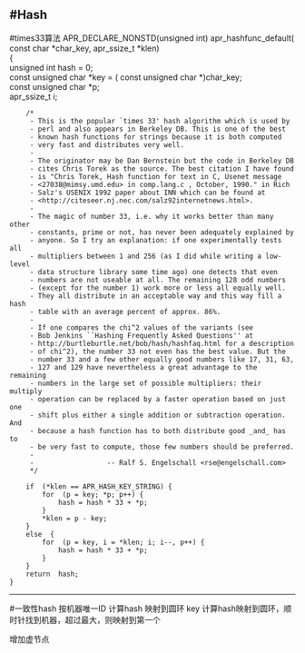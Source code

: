 #Hash
---
#times33算法
    APR_DECLARE_NONSTD(unsigned int) apr_hashfunc_default( const   char  *char_key, apr_ssize_t *klen)  
    {  
        unsigned int  hash = 0;  
        const  unsigned  char  *key = ( const  unsigned  char  *)char_key;  
        const  unsigned  char  *p;  
        apr_ssize_t i;  
          
        /*  
         - This is the popular `times 33' hash algorithm which is used by  
         - perl and also appears in Berkeley DB. This is one of the best  
         - known hash functions for strings because it is both computed  
         - very fast and distributes very well.  
         -  
         - The originator may be Dan Bernstein but the code in Berkeley DB  
         - cites Chris Torek as the source. The best citation I have found  
         - is "Chris Torek, Hash function for text in C, Usenet message  
         - <27038@mimsy.umd.edu> in comp.lang.c , October, 1990." in Rich  
         - Salz's USENIX 1992 paper about INN which can be found at  
         - <http://citeseer.nj.nec.com/salz92internetnews.html>.  
         -  
         - The magic of number 33, i.e. why it works better than many other  
         - constants, prime or not, has never been adequately explained by  
         - anyone. So I try an explanation: if one experimentally tests all  
         - multipliers between 1 and 256 (as I did while writing a low-level  
         - data structure library some time ago) one detects that even  
         - numbers are not useable at all. The remaining 128 odd numbers  
         - (except for the number 1) work more or less all equally well.  
         - They all distribute in an acceptable way and this way fill a hash  
         - table with an average percent of approx. 86%.  
         -  
         - If one compares the chi^2 values of the variants (see  
         - Bob Jenkins ``Hashing Frequently Asked Questions'' at  
         - http://burtleburtle.net/bob/hash/hashfaq.html for a description  
         - of chi^2), the number 33 not even has the best value. But the  
         - number 33 and a few other equally good numbers like 17, 31, 63,  
         - 127 and 129 have nevertheless a great advantage to the remaining  
         - numbers in the large set of possible multipliers: their multiply  
         - operation can be replaced by a faster operation based on just one  
         - shift plus either a single addition or subtraction operation. And  
         - because a hash function has to both distribute good _and_ has to  
         - be very fast to compute, those few numbers should be preferred.  
         -  
         -                  -- Ralf S. Engelschall <rse@engelschall.com>  
         */   
           
        if  (*klen == APR_HASH_KEY_STRING) {  
            for  (p = key; *p; p++) {  
                hash = hash * 33 + *p;  
            }  
            *klen = p - key;  
        }  
        else  {  
            for  (p = key, i = *klen; i; i--, p++) {  
                hash = hash * 33 + *p;  
            }  
        }  
        return  hash;  
    }  


---
#一致性hash
按机器唯一ID 计算hash 映射到圆环
key 计算hash映射到圆环，顺时针找到机器，超过最大，则映射到第一个

增加虚节点


























